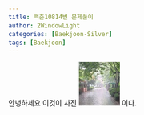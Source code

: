 ```yaml
---
title: 백준10814번 문제풀이
author: 2WindowLight   
categories: [Baekjoon-Silver]
tags: [Baekjoon]
---
```

안녕하세요
이것이 사진 ![icon2](images/icon2.jpg) 이다.
